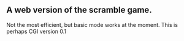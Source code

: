 A web version of the scramble game.
---
Not the most efficient, but basic mode works at the moment.
This is perhaps CGI version 0.1